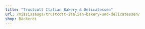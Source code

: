 ```yaml
---
title: "Trustcott Italian Bakery & Delicatessen"
url: /mississauga/trustcott-italian-bakery-und-delicatessen/
shop: Bäckerei
---
```

